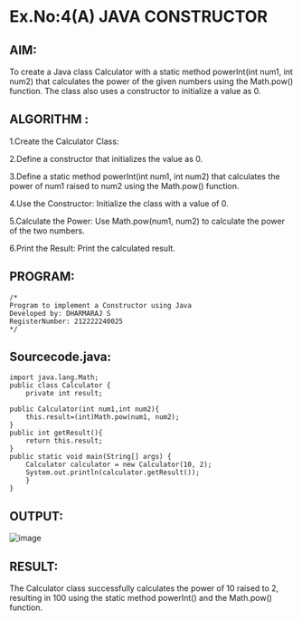# Ex.No:4(A)  JAVA CONSTRUCTOR
## AIM:
To create a Java class Calculator with a static method powerInt(int num1, int num2) that calculates the power of the given numbers using the Math.pow() function. The class also uses a constructor to initialize a value as 0.
## ALGORITHM :
1.Create the Calculator Class: 

2.Define a constructor that initializes the value as 0.  

3.Define a static method powerInt(int num1, int num2) that calculates the power of num1 raised to num2 using the Math.pow() function.  

4.Use the Constructor: Initialize the class with a value of 0.  

5.Calculate the Power: Use Math.pow(num1, num2) to calculate the power of the two numbers.  

6.Print the Result: Print the calculated result.  

## PROGRAM:
 ```
/*
Program to implement a Constructor using Java
Developed by: DHARMARAJ S
RegisterNumber: 212222240025
*/
```

## Sourcecode.java:
```
import java.lang.Math;
public class Calculator {
    private int result;

public Calculator(int num1,int num2){
    this.result=(int)Math.pow(num1, num2);
}
public int getResult(){
    return this.result;
}
public static void main(String[] args) {
    Calculator calculator = new Calculator(10, 2);
    System.out.println(calculator.getResult());
	}
}
```


## OUTPUT:

![image](https://github.com/user-attachments/assets/e677c65a-5740-4531-8276-7c516d3bf980)

## RESULT:
The Calculator class successfully calculates the power of 10 raised to 2, resulting in 100 using the static method powerInt() and the Math.pow() function.

